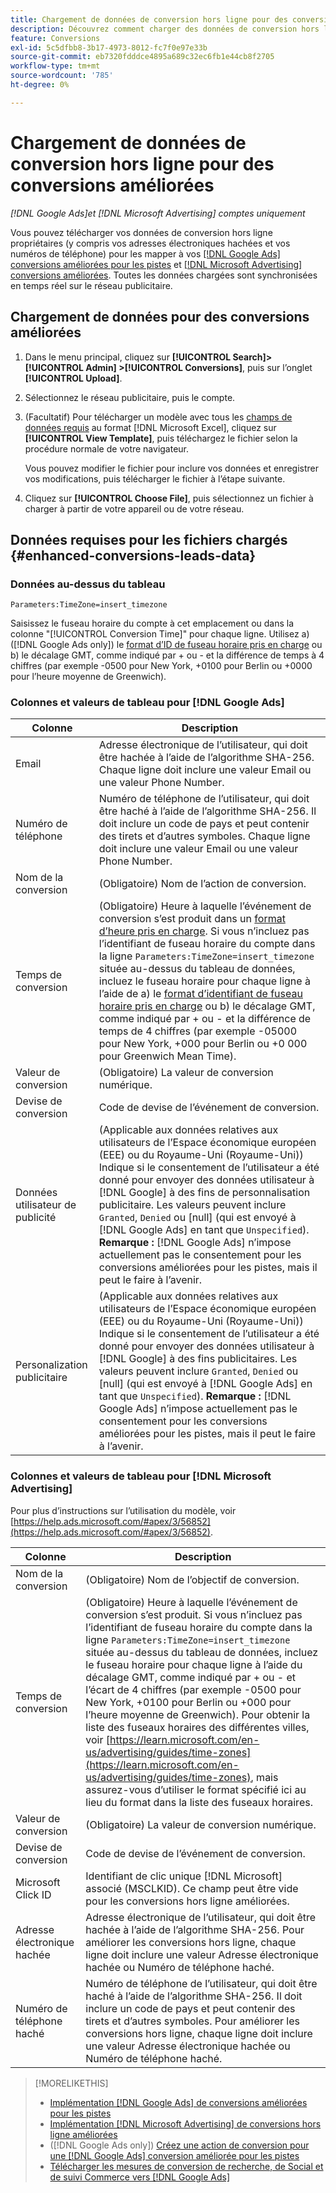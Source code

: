 ```yaml
---
title: Chargement de données de conversion hors ligne pour des conversions améliorées
description: Découvrez comment charger des données de conversion hors ligne propriétaires pour mapper les conversions vers des  [!DNL Google Ads] conversions améliorées pour les pistes et [!DNL Microsoft Advertising] conversions améliorées.
feature: Conversions
exl-id: 5c5dfbb8-3b17-4973-8012-fc7f0e97e33b
source-git-commit: eb7320fdddce4895a689c32ec6fb1e44cb8f2705
workflow-type: tm+mt
source-wordcount: '785'
ht-degree: 0%

---
```


# Chargement de données de conversion hors ligne pour des conversions améliorées

*[!DNL Google Ads]et [!DNL Microsoft Advertising] comptes uniquement*

Vous pouvez télécharger vos données de conversion hors ligne propriétaires (y compris vos adresses électroniques hachées et vos numéros de téléphone) pour les mapper à vos [[!DNL Google Ads]  conversions améliorées pour les pistes](/help/search-social-commerce/admin/conversion-metrics/conversion-action-google.md) et [[!DNL Microsoft Advertising]  conversions améliorées](https://help.ads.microsoft.com/#apex/ads/en/60178). Toutes les données chargées sont synchronisées en temps réel sur le réseau publicitaire.

## Chargement de données pour des conversions améliorées

1. Dans le menu principal, cliquez sur **[!UICONTROL Search]> [!UICONTROL Admin] >[!UICONTROL Conversions]**, puis sur l’onglet **[!UICONTROL Upload]**.

1. Sélectionnez le réseau publicitaire, puis le compte.

1. (Facultatif) Pour télécharger un modèle avec tous les [ champs de données requis](#enhanced-conversions-leads-data) au format [!DNL Microsoft Excel], cliquez sur **[!UICONTROL View Template]**, puis téléchargez le fichier selon la procédure normale de votre navigateur.

   Vous pouvez modifier le fichier pour inclure vos données et enregistrer vos modifications, puis télécharger le fichier à l’étape suivante.

1. Cliquez sur **[!UICONTROL Choose File]**, puis sélectionnez un fichier à charger à partir de votre appareil ou de votre réseau.

## Données requises pour les fichiers chargés {#enhanced-conversions-leads-data}

### Données au-dessus du tableau

`Parameters:TimeZone=insert_timezone`

Saisissez le fuseau horaire du compte à cet emplacement ou dans la colonne &quot;[!UICONTROL Conversion Time]&quot; pour chaque ligne. Utilisez a\) ([!DNL Google Ads only]) le [ format d’ID de fuseau horaire pris en charge](https://developers.google.com/google-ads/api/data/codes-formats#timezone_ids) ou b\) le décalage GMT, comme indiqué par + ou - et la différence de temps à 4 chiffres (par exemple -0500 pour New York, +0100 pour Berlin ou +0000 pour l’heure moyenne de Greenwich).

### Colonnes et valeurs de tableau pour [!DNL Google Ads]

| Colonne | Description |
| ------ | ----------- |
| Email | Adresse électronique de l’utilisateur, qui doit être hachée à l’aide de l’algorithme SHA-256. Chaque ligne doit inclure une valeur Email ou une valeur Phone Number. |
| Numéro de téléphone | Numéro de téléphone de l’utilisateur, qui doit être haché à l’aide de l’algorithme SHA-256. Il doit inclure un code de pays et peut contenir des tirets et d’autres symboles. Chaque ligne doit inclure une valeur Email ou une valeur Phone Number. |
| Nom de la conversion | (Obligatoire) Nom de l’action de conversion. |
| Temps de conversion | (Obligatoire) Heure à laquelle l’événement de conversion s’est produit dans un [format d’heure pris en charge](https://support.google.com/google-ads/answer/7014069#prepare_data). Si vous n’incluez pas l’identifiant de fuseau horaire du compte dans la ligne `Parameters:TimeZone=insert_timezone` située au-dessus du tableau de données, incluez le fuseau horaire pour chaque ligne à l’aide de a\) le [format d’identifiant de fuseau horaire pris en charge](https://developers.google.com/google-ads/api/data/codes-formats#timezone_ids) ou b\) le décalage GMT, comme indiqué par + ou - et la différence de temps de 4 chiffres (par exemple -05000 pour New York, +000 pour Berlin ou +0 000 pour Greenwich Mean Time). |
| Valeur de conversion | (Obligatoire) La valeur de conversion numérique. |
| Devise de conversion | Code de devise de l’événement de conversion. |
| Données utilisateur de publicité | (Applicable aux données relatives aux utilisateurs de l’Espace économique européen (EEE) ou du Royaume-Uni (Royaume-Uni)) Indique si le consentement de l’utilisateur a été donné pour envoyer des données utilisateur à [!DNL Google] à des fins de personnalisation publicitaire. Les valeurs peuvent inclure `Granted`, `Denied` ou \[null\] (qui est envoyé à [!DNL Google Ads] en tant que `Unspecified`). **Remarque :** [!DNL Google Ads] n’impose actuellement pas le consentement pour les conversions améliorées pour les pistes, mais il peut le faire à l’avenir. |
| Personalization publicitaire | (Applicable aux données relatives aux utilisateurs de l’Espace économique européen (EEE) ou du Royaume-Uni (Royaume-Uni)) Indique si le consentement de l’utilisateur a été donné pour envoyer des données utilisateur à [!DNL Google] à des fins publicitaires. Les valeurs peuvent inclure `Granted`, `Denied` ou \[null\] (qui est envoyé à [!DNL Google Ads] en tant que `Unspecified`). **Remarque :** [!DNL Google Ads] n’impose actuellement pas le consentement pour les conversions améliorées pour les pistes, mais il peut le faire à l’avenir. |

### Colonnes et valeurs de tableau pour [!DNL Microsoft Advertising]

Pour plus d’instructions sur l’utilisation du modèle, voir [https://help.ads.microsoft.com/#apex/3/56852](https://help.ads.microsoft.com/#apex/3/56852).

| Colonne | Description |
| ------ | ----------- |
| Nom de la conversion | (Obligatoire) Nom de l’objectif de conversion. |
| Temps de conversion | (Obligatoire) Heure à laquelle l’événement de conversion s’est produit. Si vous n’incluez pas l’identifiant de fuseau horaire du compte dans la ligne `Parameters:TimeZone=insert_timezone` située au-dessus du tableau de données, incluez le fuseau horaire pour chaque ligne à l’aide du décalage GMT, comme indiqué par + ou - et l’écart de 4 chiffres (par exemple -0500 pour New York, +0100 pour Berlin ou +000 pour l’heure moyenne de Greenwich). Pour obtenir la liste des fuseaux horaires des différentes villes, voir [https://learn.microsoft.com/en-us/advertising/guides/time-zones](https://learn.microsoft.com/en-us/advertising/guides/time-zones), mais assurez-vous d’utiliser le format spécifié ici au lieu du format dans la liste des fuseaux horaires. |
| Valeur de conversion | (Obligatoire) La valeur de conversion numérique. |
| Devise de conversion | Code de devise de l’événement de conversion. |
| Microsoft Click ID | Identifiant de clic unique [!DNL Microsoft] associé (MSCLKID). Ce champ peut être vide pour les conversions hors ligne améliorées. |
| Adresse électronique hachée | Adresse électronique de l’utilisateur, qui doit être hachée à l’aide de l’algorithme SHA-256. Pour améliorer les conversions hors ligne, chaque ligne doit inclure une valeur Adresse électronique hachée ou Numéro de téléphone haché. |
| Numéro de téléphone haché | Numéro de téléphone de l’utilisateur, qui doit être haché à l’aide de l’algorithme SHA-256. Il doit inclure un code de pays et peut contenir des tirets et d’autres symboles. Pour améliorer les conversions hors ligne, chaque ligne doit inclure une valeur Adresse électronique hachée ou Numéro de téléphone haché. |

>[!MORELIKETHIS]
>
>* [Implémentation [!DNL Google Ads] de conversions améliorées pour les pistes](/help/search-social-commerce/campaign-management/special-workflows/google-enhanced-conversions-leads.md)
>* [Implémentation [!DNL Microsoft Advertising] de conversions hors ligne améliorées](/help/search-social-commerce/campaign-management/special-workflows/microsoft-enhanced-conversions.md)
>* ([!DNL Google Ads only]) [ Créez une action de conversion pour une  [!DNL Google Ads] conversion améliorée pour les pistes](/help/search-social-commerce/admin/conversion-metrics/conversion-action-google.md)
>* [ Télécharger les mesures de conversion de recherche, de Social et de suivi Commerce vers  [!DNL Google Ads]](/help/search-social-commerce/tools/conversion-metrics-upload-to-google.md)
